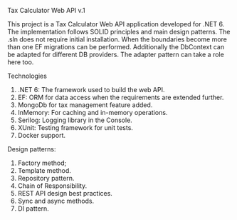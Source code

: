 Tax Calculator Web API v.1


This project is a Tax Calculator Web API application developed for .NET 6. The implementation follows SOLID principles and main design patterns. The .sln does not require initial installation. When the boundaries become more than one EF migrations can be performed. Additionally the DbContext can be adapted for different DB providers. The adapter pattern can take a role here too.

Technologies

1. 	.NET 6: The framework used to build the web API.
2.	EF: ORM for data access when the requirements are extended further.
3.  MongoDb for tax management feature added.
4.	InMemory: For caching and in-memory operations.
5.	Serilog: Logging library in the Console.
6.	XUnit: Testing framework for unit tests.
7. 	Docker support.



Design patterns:
1. Factory method;
2. Template method.
3. Repository pattern.
4. Chain of Responsibility.
5. REST API design best practices.
6. Sync and async methods.
7. DI pattern.


